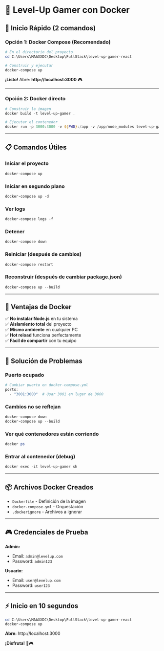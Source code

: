 # 🐳 Level-Up Gamer con Docker

## 🚀 Inicio Rápido (2 comandos)

### Opción 1: Docker Compose (Recomendado)

```powershell
# En el directorio del proyecto
cd C:\Users\MAAXXDC\Desktop\FullStack\level-up-gamer-react

# Construir y ejecutar
docker-compose up
```

**¡Listo!** Abre: **http://localhost:3000** 🎮

---

### Opción 2: Docker directo

```powershell
# Construir la imagen
docker build -t level-up-gamer .

# Ejecutar el contenedor
docker run -p 3000:3000 -v ${PWD}:/app -v /app/node_modules level-up-gamer
```

---

## 📋 Comandos Útiles

### Iniciar el proyecto
```powershell
docker-compose up
```

### Iniciar en segundo plano
```powershell
docker-compose up -d
```

### Ver logs
```powershell
docker-compose logs -f
```

### Detener
```powershell
docker-compose down
```

### Reiniciar (después de cambios)
```powershell
docker-compose restart
```

### Reconstruir (después de cambiar package.json)
```powershell
docker-compose up --build
```

---

## 🎯 Ventajas de Docker

✅ **No instalar Node.js** en tu sistema  
✅ **Aislamiento total** del proyecto  
✅ **Mismo ambiente** en cualquier PC  
✅ **Hot reload** funciona perfectamente  
✅ **Fácil de compartir** con tu equipo  

---

## 🔧 Solución de Problemas

### Puerto ocupado
```powershell
# Cambiar puerto en docker-compose.yml
ports:
  - "3001:3000"  # Usar 3001 en lugar de 3000
```

### Cambios no se reflejan
```powershell
docker-compose down
docker-compose up --build
```

### Ver qué contenedores están corriendo
```powershell
docker ps
```

### Entrar al contenedor (debug)
```powershell
docker exec -it level-up-gamer sh
```

---

## 📦 Archivos Docker Creados

- `Dockerfile` - Definición de la imagen
- `docker-compose.yml` - Orquestación
- `.dockerignore` - Archivos a ignorar

---

## 🎮 Credenciales de Prueba

**Admin:**
- Email: `admin@levelup.com`
- Password: `admin123`

**Usuario:**
- Email: `user@levelup.com`
- Password: `user123`

---

## ⚡ Inicio en 10 segundos

```powershell
cd C:\Users\MAAXXDC\Desktop\FullStack\level-up-gamer-react
docker-compose up
```

**Abre:** http://localhost:3000

**¡Disfruta!** 🚀🎮
